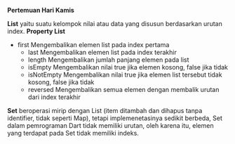 __Pertemuan Hari Kamis__

__List__ yaitu suatu kelompok nilai atau data yang disusun berdasarkan urutan index.
__Property List__
- first	Mengembalikan elemen list pada index pertama
    - last Mengembalikan elemen list pada index terakhir
    - length Mengembalikan jumlah panjang elemen pada list
    - isEmpty Mengembalikan nilai true jika elemen kosong, false jika tidak
    - isNotEmpty Mengembalikan nilai true jika elemen list tersebut tidak kosong, false jika tidak
    - reversed Mengembalikan semua elemen dengan membalik urutan dari index terakhir

__Set__ beroperasi mirip dengan List (item ditambah dan dihapus tanpa identifier, tidak seperti Map), tetapi implemenetasinya sedikit berbeda, Set dalam pemrograman Dart tidak memiliki urutan, oleh karena itu, elemen yang terdapat pada Set tidak memiliki indeks.
